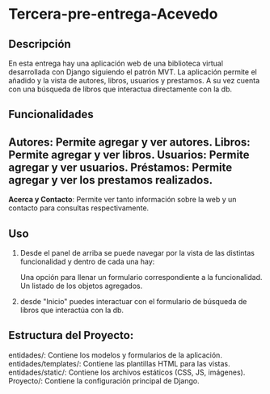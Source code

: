 # Tercera-pre-entrega-Acevedo

## Descripción

En esta entrega hay una aplicación web de una biblioteca virtual desarrollada con Django siguiendo el patrón MVT.
La aplicación permite el añadido y la vista de autores, libros, usuarios y prestamos. A su vez cuenta con una búsqueda de libros que interactua directamente con la db.

## Funcionalidades

**Autores**: Permite agregar y ver autores.
**Libros**: Permite agregar y ver libros.
**Usuarios**: Permite agregar y ver usuarios.
**Préstamos**: Permite agregar y ver los prestamos realizados.
---
**Acerca y Contacto**: Permite ver tanto información sobre la web y un contacto para consultas respectivamente.

## Uso

1. Desde el panel de arriba se puede navegar por la vista de las distintas funcionalidad y dentro de cada una hay:

    Una opción para llenar un formulario correspondiente a la funcionalidad.
    Un listado de los objetos agregados.

2. desde "Inicio" puedes interactuar con el formulario de búsqueda de libros que interactúa con la db.

## Estructura del Proyecto:

entidades/: Contiene los modelos y formularios de la aplicación.
    entidades/templates/: Contiene las plantillas HTML para las vistas.
    entidades/static/: Contiene los archivos estáticos (CSS, JS, imágenes).
Proyecto/: Contiene la configuración principal de Django.
